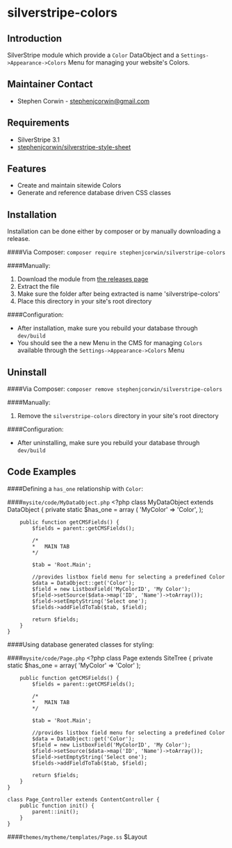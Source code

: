silverstripe-colors
=======================================

Introduction
---------------------------------------
SilverStripe module which provide a `Color` DataObject and a `Settings->Appearance->Colors` Menu for managing your website's Colors.

Maintainer Contact
---------------------------------------
-   Stephen Corwin - <stephenjcorwin@gmail.com>
   
Requirements
---------------------------------------
-   SilverStripe 3.1
-   [stephenjcorwin/silverstripe-style-sheet](https://github.com/stephenjcorwin/silverstripe-style-sheet)

Features
---------------------------------------
-   Create and maintain sitewide Colors
-   Generate and reference database driven CSS classes

Installation
---------------------------------------
Installation can be done either by composer or by manually downloading a release.

####Via Composer:
`composer require stephenjcorwin/silverstripe-colors`

####Manually:
1.   Download the module from [the releases page](https://github.com/stephenjcorwin/silverstripe-colors/releases)
2.   Extract the file
3.   Make sure the folder after being extracted is name 'silverstripe-colors'
4.   Place this directory in your site's root directory

####Configuration:
-   After installation, make sure you rebuild your database through `dev/build`
-	You should see the a new Menu in the CMS for managing `Colors` available through the `Settings->Appearance->Colors` Menu

Uninstall
---------------------------------------
####Via Composer:
`composer remove stephenjcorwin/silverstripe-colors`

####Manually:
1.   Remove the `silverstripe-colors` directory in your site's root directory

####Configuration:
-   After uninstalling, make sure you rebuild your database through `dev/build`

Code Examples
---------------------------------------
####Defining a `has_one` relationship with `Color`:

####`mysite/code/MyDataObject.php`
    <?php
    class MyDataObject extends DataObject {
        private static $has_one = array (
            'MyColor' => 'Color',
        );
    
        public function getCMSFields() {
            $fields = parent::getCMSFields();
    
            /*
            *   MAIN TAB
            */
    
            $tab = 'Root.Main';
            
            //provides listbox field menu for selecting a predefined Color
            $data = DataObject::get('Color');
            $field = new ListboxField('MyColorID', 'My Color');
    	    $field->setSource($data->map('ID', 'Name')->toArray());
    	    $field->setEmptyString('Select one');
    	    $fields->addFieldToTab($tab, $field);
    
            return $fields;
    	}
    }

####Using database generated classes for styling:

####`mysite/code/Page.php`
    <?php
    class Page extends SiteTree {
    	private static $has_one = array(
    		'MyColor' => 'Color'
		);

		public function getCMSFields() {
            $fields = parent::getCMSFields();
    
            /*
            *   MAIN TAB
            */
    
            $tab = 'Root.Main';
            
            //provides listbox field menu for selecting a predefined Color
            $data = DataObject::get('Color');
            $field = new ListboxField('MyColorID', 'My Color');
    	    $field->setSource($data->map('ID', 'Name')->toArray());
    	    $field->setEmptyString('Select one');
    	    $fields->addFieldToTab($tab, $field);
    
            return $fields;
    	}
    }

    class Page_Controller extends ContentController {
    	public function init() {
			parent::init();
		}
    }

####`themes/mytheme/templates/Page.ss`
    <!DOCTYPE html>
	<html>
		<body
			class="
				<% if $MyColor %>$MyColor.CSSClass<% end_if %>
			"
		>
			$Layout
		</body>
	</html>